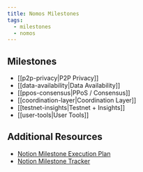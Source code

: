 ```yaml
---
title: Nomos Milestones
tags:
  - milestones
  - nomos
---
```

## Milestones
- [[p2p-privacy|P2P Privacy]]
- [[data-availability|Data Availability]]
- [[ppos-consensus|PPoS / Consensus]]
- [[coordination-layer|Coordination Layer]]
- [[testnet-insights|Testnet + Insights]]
- [[user-tools|User Tools]]

## Additional Resources
- [Notion Milestone Execution Plan](https://www.notion.so/2024-Nomos-Milestone-Execution-Plan-62004acdaa5e4c65bd8c5b10e935e78b)
- [Notion Milestone Tracker](https://www.notion.so/Planning-72abffc47cf44a4da7a4d99d22146dde)